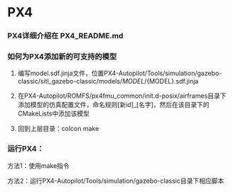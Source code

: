 # PX4

### PX4详细介绍在 PX4_README.md

### 如何为PX4添加新的可支持的模型
1. 编写model.sdf.jinja文件，位置PX4-Autopilot/Tools/simulation/gazebo-classic/sitl_gazebo-classic/models/${MODEL}/${MODEL}.sdf.jinja
  
2. 在PX4-Autopilot/ROMFS/px4fmu_common/init.d-posix/airframes目录下添加模型的仿真配置文件，命名规则[新id]_[名字]，然后在该目录下的CMakeLists中添加该模型
   
3. 回到上层目录：colcon make 

### 运行PX4：
方法1：使用make指令

方法2：运行PX4-Autopilot/Tools/simulation/gazebo-classic目录下相应脚本


